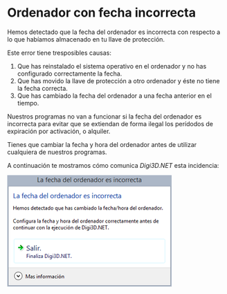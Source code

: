 # Ordenador con fecha incorrecta

Hemos detectado que la fecha del ordenador es incorrecta con respecto a lo que habíamos almacenado en tu llave de protección.

Este error tiene tresposibles causas:

1. Que has reinstalado el sistema operativo en el ordenador y no has configurado correctamente la fecha.
2. Que has movido la llave de protección a otro ordenador y éste no tiene la fecha correcta.
3. Que has cambiado la fecha del ordenador a una fecha anterior en el tiempo.

Nuestros programas no van a funcionar si la fecha del ordenador es incorrecta para evitar que se extiendan de forma ilegal los perídodos de expiración por activación, o alquiler.

Tienes que cambiar la fecha y hora del ordenador antes de utilizar cualquiera de nuestros programas.

A continuación te mostramos cómo comunica _Digi3D.NET_ esta incidencia:

![Cuadro de di&#xE1;logo indicando que la fecha del ordenador es incorrecta](../../.gitbook/assets/ordenador-con-fecha-incorrecta.png)

